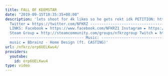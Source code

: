 ```yaml
---
title: FALL OF KEEMSTAR
date: "2019-09-15T10:35:35+08:00"
description: 'lets shoot for 4k likes so he gets rekt idk PETITION: https://www.change.org/p/youtube-ban-keemstar-and-dramaalert-from-youtube-the-racist-that-terrorizes-the-yt-community
  Twitter ► https://twitter.com/NFKRZ --------------------------------- SOCIAL MEDIA
  LINKS: Facebook ► https://www.facebook.com/NFKRZ1 Instagram ► https://instagram.com/roman_nfkrz/
  Steam Group ► http://steamcommunity.com/groups/nfkrzgroup Twitch ► http://www.twitch.tv/nfkrz
  --------------------------------- Music: --------------------------------- Outro
  music ► Bbrainz - Home Design (ft. CASTING)'
url: /nfkrz/orp6UELKwu4/
providers:
  youtube:
    id: orp6UELKwu4
type: video
---
```


